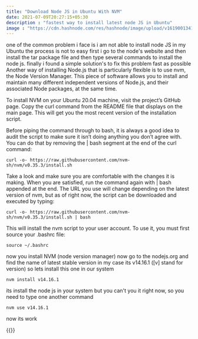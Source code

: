 ```yaml
---
title: "Download Node JS in Ubuntu With NVM"
date: 2021-07-09T20:27:15+05:30
description : "fastest way to install latest node JS in Ubuntu"
image : "https://cdn.hashnode.com/res/hashnode/image/upload/v1619001341383/AU5EaF2l1.png?w=1600&h=840&fit=crop&crop=entropy&auto=compress"
---
```


one of the common problem i face is i am not able to install node JS in my Ubuntu the process is not to easy first i go to the node's website and then install the tar package file and then type several commands to install the node js.
finally i found a simple solution's to fix this problem fast as possible Another way of installing Node.js that is particularly flexible is to use nvm, the Node Version Manager. This piece of software allows you to install and maintain many different independent versions of Node.js, and their associated Node packages, at the same time.

To install NVM on your Ubuntu 20.04 machine, visit the project’s GitHub page. Copy the curl command from the README file that displays on the main page. This will get you the most recent version of the installation script.

Before piping the command through to bash, it is always a good idea to audit the script to make sure it isn’t doing anything you don’t agree with. You can do that by removing the | bash segment at the end of the curl command:
```
curl -o- https://raw.githubusercontent.com/nvm-sh/nvm/v0.35.3/install.sh
```
Take a look and make sure you are comfortable with the changes it is making. When you are satisfied, run the command again with | bash appended at the end. The URL you use will change depending on the latest version of nvm, but as of right now, the script can be downloaded and executed by typing:
```
curl -o- https://raw.githubusercontent.com/nvm-sh/nvm/v0.35.3/install.sh | bash
```
This will install the nvm script to your user account. To use it, you must first source your .bashrc file:
```
source ~/.bashrc
```

now you install NVM (node version manager)
now go to the nodejs.org and find the name of latest stable version in my case its v14.16.1 ([v] stand for version) so lets install this one in our system
```
nvm install v14.16.1
```
its install the node js in your system but you can't you it right now, so you need to type one another command
```
nvm use v14.16.1
```
now its work

{{<blog-post-ad>}}
